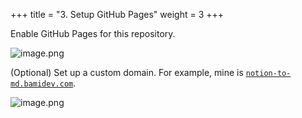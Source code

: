 +++
title = "3. Setup GitHub Pages"
weight = 3
+++


Enable GitHub Pages for this repository.


![image.png](https://prod-files-secure.s3.us-west-2.amazonaws.com/8b3be9f1-97c4-418b-bbaa-d8da15555e46/f6273bbd-1602-47e7-bb2a-692703605499/image.png?X-Amz-Algorithm=AWS4-HMAC-SHA256&X-Amz-Content-Sha256=UNSIGNED-PAYLOAD&X-Amz-Credential=AKIAT73L2G45HZZMZUHI%2F20240921%2Fus-west-2%2Fs3%2Faws4_request&X-Amz-Date=20240921T010957Z&X-Amz-Expires=3600&X-Amz-Signature=1598fefa8cc67e2d63d0ad1fd16e33fb49b7972f1221b21819fedad734b1eb4d&X-Amz-SignedHeaders=host&x-id=GetObject)


(Optional) Set up a custom domain. For example, mine is [`notion-to-md.bamidev.com`](http://notion-to-md.bamidev.com/).


![image.png](https://prod-files-secure.s3.us-west-2.amazonaws.com/8b3be9f1-97c4-418b-bbaa-d8da15555e46/b3364b7f-ee98-43d3-8e18-c55d5a0a9d95/image.png?X-Amz-Algorithm=AWS4-HMAC-SHA256&X-Amz-Content-Sha256=UNSIGNED-PAYLOAD&X-Amz-Credential=AKIAT73L2G45HZZMZUHI%2F20240921%2Fus-west-2%2Fs3%2Faws4_request&X-Amz-Date=20240921T010957Z&X-Amz-Expires=3600&X-Amz-Signature=4777c8603f3a817a206f52c7f07a8b663b227fbf48792ebc90747e871f995a2a&X-Amz-SignedHeaders=host&x-id=GetObject)


